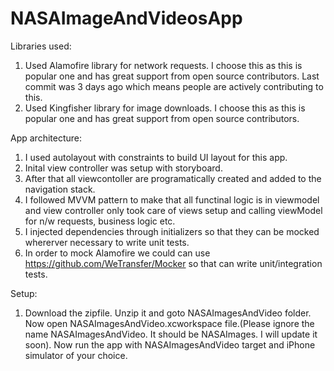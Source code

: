 # NASAImageAndVideosApp

Libraries used:
1. Used Alamofire library for network requests. I choose this as this is popular one and has great support from open source contributors. Last commit was 3 days ago which means people are actively contributing to this.
2. Used Kingfisher library for image downloads. I choose this as this is popular one and has great support from open source contributors.

App architecture:
1. I used autolayout with constraints to build UI layout for this app. 
2. Inital view controller was setup with storyboard. 
3. After that all viewcontoller are programatically created and added to the navigation stack. 
4. I followed MVVM pattern to make that all functinal logic is in viewmodel and view controller only took care of views setup and calling viewModel for n/w requests, business logic etc.  
5. I injected dependencies through initializers so that they can be mocked whererver necessary to write unit tests.
6. In order to mock Alamofire we could can use https://github.com/WeTransfer/Mocker so that can write unit/integration tests.

Setup:
1. Download the zipfile. Unzip it and goto NASAImagesAndVideo folder. Now open NASAImagesAndVideo.xcworkspace file.(Please ignore the name NASAImagesAndVideo. It should be NASAImages. I will update it soon). Now run the app with NASAImagesAndVideo target and iPhone simulator of your choice.
